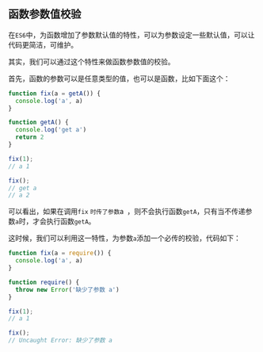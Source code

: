 ## 函数参数值校验
在`ES6`中，为函数增加了参数默认值的特性，可以为参数设定一些默认值，可以让代码更简洁，可维护。  

其实，我们可以通过这个特性来做函数参数值的校验。  

首先，函数的参数可以是任意类型的值，也可以是函数，比如下面这个：
```javascript
function fix(a = getA()) {
  console.log('a', a)
}

function getA() {
  console.log('get a')
  return 2
}

fix(1);
// a 1

fix();
// get a
// a 2
```

可以看出，如果在调用`fix` `时传了参数`a` `，则不会执行函数`getA`，只有当不传递参数`a`时，才会执行函数`getA`。

这时候，我们可以利用这一特性，为参数`a`添加一个必传的校验，代码如下：
```javascript
function fix(a = require()) {
  console.log('a', a)
}

function require() {
  throw new Error('缺少了参数 a')
}

fix(1);
// a 1

fix();
// Uncaught Error: 缺少了参数 a
```